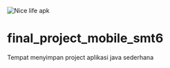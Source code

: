 ![Nice life apk](https://user-images.githubusercontent.com/82804034/211124064-48a28ccc-7f2c-4c12-b407-39599e760ac2.png)
# final_project_mobile_smt6
Tempat menyimpan project aplikasi java sederhana
